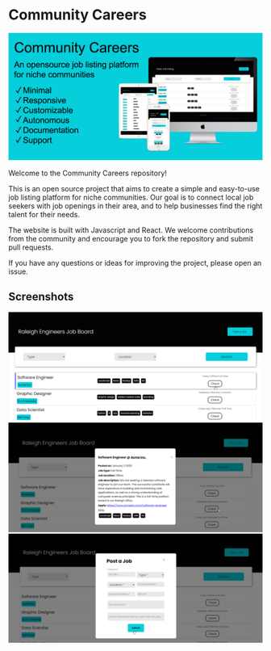 # Community Careers


![Header](readme_images/community-careers-github.png)



Welcome to the Community Careers repository! 

This is an open source project that aims to create a simple and easy-to-use job listing platform for niche communities. Our goal is to connect local job seekers with job openings in their area, and to help businesses find the right talent for their needs. 

The website is built with Javascript and React. We welcome contributions from the community and encourage you to fork the repository and submit pull requests. 

If you have any questions or ideas for improving the project, please open an issue.

## Screenshots
![Home Page](readme_images/homepage.png)
![Check Job Details](readme_images/view-job.png)
![Post Job](readme_images/post-job.png)